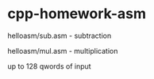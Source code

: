 # cpp-homework-asm

helloasm/sub.asm - subtraction

helloasm/mul.asm - multiplication

up to 128 qwords of input
